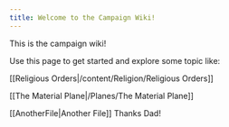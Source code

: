 ```yaml
---
title: Welcome to the Campaign Wiki!
---
```

This is the campaign wiki!

Use this page to get started and explore some topic like:

[[Religious Orders|/content/Religion/Religious Orders]]



[[The Material Plane|/Planes/The Material Plane]]




[[AnotherFile|Another File]] Thanks Dad!

